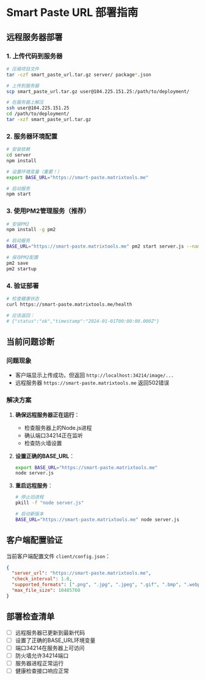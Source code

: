 # Smart Paste URL 部署指南

## 远程服务器部署

### 1. 上传代码到服务器
```bash
# 压缩项目文件
tar -czf smart_paste_url.tar.gz server/ package*.json

# 上传到服务器
scp smart_paste_url.tar.gz user@104.225.151.25:/path/to/deployment/

# 在服务器上解压
ssh user@104.225.151.25
cd /path/to/deployment/
tar -xzf smart_paste_url.tar.gz
```

### 2. 服务器环境配置
```bash
# 安装依赖
cd server
npm install

# 设置环境变量（重要！）
export BASE_URL="https://smart-paste.matrixtools.me"

# 启动服务
npm start
```

### 3. 使用PM2管理服务（推荐）
```bash
# 安装PM2
npm install -g pm2

# 启动服务
BASE_URL="https://smart-paste.matrixtools.me" pm2 start server.js --name smart-paste-url

# 保存PM2配置
pm2 save
pm2 startup
```

### 4. 验证部署
```bash
# 检查健康状态
curl https://smart-paste.matrixtools.me/health

# 应该返回：
# {"status":"ok","timestamp":"2024-01-01T00:00:00.000Z"}
```

## 当前问题诊断

### 问题现象
- 客户端显示上传成功，但返回 `http://localhost:34214/image/...` 
- 远程服务器 `https://smart-paste.matrixtools.me` 返回502错误

### 解决方案
1. **确保远程服务器正在运行**：
   - 检查服务器上的Node.js进程
   - 确认端口34214正在监听
   - 检查防火墙设置

2. **设置正确的BASE_URL**：
   ```bash
   export BASE_URL="https://smart-paste.matrixtools.me"
   node server.js
   ```

3. **重启远程服务**：
   ```bash
   # 停止旧进程
   pkill -f "node server.js"
   
   # 启动新版本
   BASE_URL="https://smart-paste.matrixtools.me" node server.js
   ```

## 客户端配置验证

当前客户端配置文件 `client/config.json`：
```json
{
  "server_url": "https://smart-paste.matrixtools.me",
  "check_interval": 1.0,
  "supported_formats": [".png", ".jpg", ".jpeg", ".gif", ".bmp", ".webp"],
  "max_file_size": 10485760
}
```

## 部署检查清单

- [ ] 远程服务器已更新到最新代码
- [ ] 设置了正确的BASE_URL环境变量
- [ ] 端口34214在服务器上可访问
- [ ] 防火墙允许34214端口
- [ ] 服务器进程正常运行
- [ ] 健康检查接口响应正常